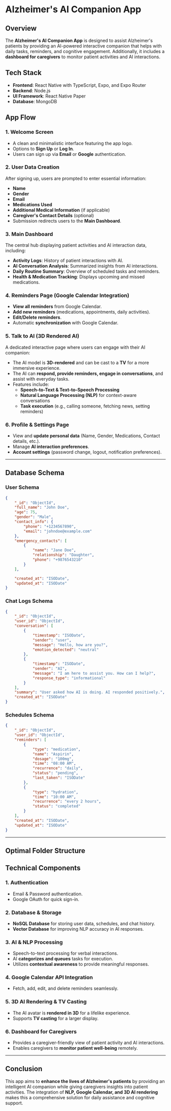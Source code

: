 # Alzheimer's AI Companion App

## Overview
The **Alzheimer's AI Companion App** is designed to assist Alzheimer's patients by providing an AI-powered interactive companion that helps with daily tasks, reminders, and cognitive engagement. Additionally, it includes a **dashboard for caregivers** to monitor patient activities and AI interactions.

## Tech Stack
- **Frontend**: React Native with TypeScript, Expo, and Expo Router
- **Backend**: Node.js
- **UI Framework**: React Native Paper
- **Database**: MongoDB 

## App Flow

### 1. Welcome Screen
- A clean and minimalistic interface featuring the app logo.
- Options to **Sign Up** or **Log In**.
- Users can sign up via **Email** or **Google** authentication.

### 2. User Data Creation
After signing up, users are prompted to enter essential information:
- **Name**
- **Gender**
- **Email**
- **Medications Used**
- **Additional Medical Information** (if applicable)
- **Caregiver's Contact Details** (optional)
- Submission redirects users to the **Main Dashboard**.

### 3. Main Dashboard
The central hub displaying patient activities and AI interaction data, including:
- **Activity Logs**: History of patient interactions with AI.
- **AI Conversation Analysis**: Summarized insights from AI interactions.
- **Daily Routine Summary**: Overview of scheduled tasks and reminders.
- **Health & Medication Tracking**: Displays upcoming and missed medications.

### 4. Reminders Page (Google Calendar Integration)
- **View all reminders** from Google Calendar.
- **Add new reminders** (medications, appointments, daily activities).
- **Edit/Delete reminders**.
- Automatic **synchronization** with Google Calendar.

### 5. Talk to AI (3D Rendered AI)
A dedicated interactive page where users can engage with their AI companion:
- The AI model is **3D-rendered** and can be cast to a **TV** for a more immersive experience.
- The AI can **respond, provide reminders, engage in conversations**, and assist with everyday tasks.
- Features include:
  - **Speech-to-Text & Text-to-Speech Processing**
  - **Natural Language Processing (NLP)** for context-aware conversations
  - **Task execution** (e.g., calling someone, fetching news, setting reminders)

### 6. Profile & Settings Page
- View and **update personal data** (Name, Gender, Medications, Contact details, etc.).
- Manage **AI interaction preferences**.
- **Account settings** (password change, logout, notification preferences).

---

## Database Schema

### User Schema
```json
{
    "_id": "ObjectId",
    "full_name": "John Doe",
    "age": 75,
    "gender": "Male",
    "contact_info": {
        "phone": "+1234567890",
        "email": "johndoe@example.com"
    },
    "emergency_contacts": [
        {
            "name": "Jane Doe",
            "relationship": "Daughter",
            "phone": "+9876543210"
        }
    ],

    "created_at": "ISODate",
    "updated_at": "ISODate"
}
```

### Chat Logs Schema
```json
{
    "_id": "ObjectId",
    "user_id": "ObjectId",
    "conversation": [
        {
            "timestamp": "ISODate",
            "sender": "user",
            "message": "Hello, how are you?",
            "emotion_detected": "neutral"
        },
        {
            "timestamp": "ISODate",
            "sender": "AI",
            "message": "I am here to assist you. How can I help?",
            "response_type": "informational"
        }
    ],
    "summary": "User asked how AI is doing. AI responded positively.",
    "created_at": "ISODate"
}
```

### Schedules Schema
```json
{
    "_id": "ObjectId",
    "user_id": "ObjectId",
    "reminders": [
        {
            "type": "medication",
            "name": "Aspirin",
            "dosage": "100mg",
            "time": "08:00 AM",
            "recurrence": "daily",
            "status": "pending",
            "last_taken": "ISODate"
        },
        {
            "type": "hydration",
            "time": "10:00 AM",
            "recurrence": "every 2 hours",
            "status": "completed"
        }
    ],
    "created_at": "ISODate",
    "updated_at": "ISODate"
}
```

---

## Optimal Folder Structure

## Technical Components

### 1. Authentication
- Email & Password authentication.
- Google OAuth for quick sign-in.

### 2. Database & Storage
- **NoSQL Database** for storing user data, schedules, and chat history.
- **Vector Database** for improving NLP accuracy in AI responses.

### 3. AI & NLP Processing
- Speech-to-text processing for verbal interactions.
- AI **categorizes and queues** tasks for execution.
- Utilizes **contextual awareness** to provide meaningful responses.

### 4. Google Calendar API Integration
- Fetch, add, edit, and delete reminders seamlessly.

### 5. 3D AI Rendering & TV Casting
- The AI avatar is **rendered in 3D** for a lifelike experience.
- Supports **TV casting** for a larger display.

### 6. Dashboard for Caregivers
- Provides a caregiver-friendly view of patient activity and AI interactions.
- Enables caregivers to **monitor patient well-being** remotely.

---

## Conclusion
This app aims to **enhance the lives of Alzheimer's patients** by providing an intelligent AI companion while giving caregivers insights into patient activities. The integration of **NLP, Google Calendar, and 3D AI rendering** makes this a comprehensive solution for daily assistance and cognitive support.